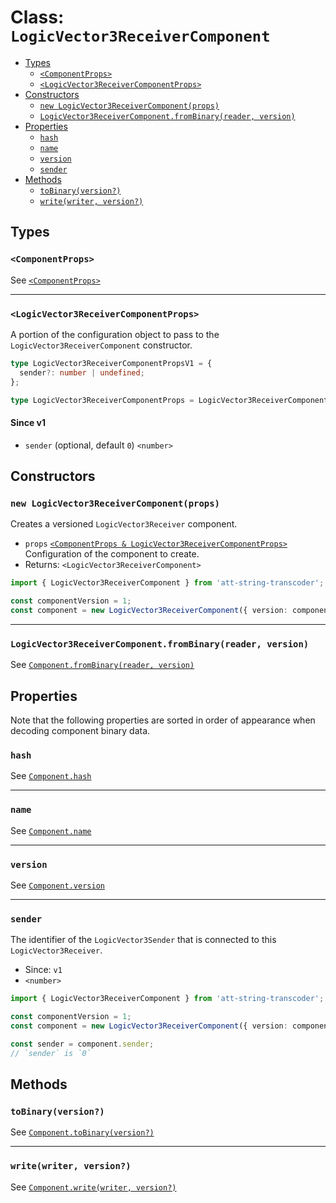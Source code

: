 # Class: `LogicVector3ReceiverComponent`

- [Types](#types)
  - [`<ComponentProps>`](#componentprops)
  - [`<LogicVector3ReceiverComponentProps>`](#logicvector3receivercomponentprops)
- [Constructors](#constructors)
  - [`new LogicVector3ReceiverComponent(props)`](#new-logicvector3receivercomponentprops)
  - [`LogicVector3ReceiverComponent.fromBinary(reader, version)`](#logicvector3receivercomponentfrombinaryreader-version)
- [Properties](#properties)
  - [`hash`](#hash)
  - [`name`](#name)
  - [`version`](#version)
  - [`sender`](#sender)
- [Methods](#methods)
  - [`toBinary(version?)`](#tobinaryversion)
  - [`write(writer, version?)`](#writewriter-version)

## Types

### `<ComponentProps>`

See [`<ComponentProps>`](./Component.md#componentprops)

---

### `<LogicVector3ReceiverComponentProps>`

A portion of the configuration object to pass to the `LogicVector3ReceiverComponent` constructor.

```ts
type LogicVector3ReceiverComponentPropsV1 = {
  sender?: number | undefined;
};

type LogicVector3ReceiverComponentProps = LogicVector3ReceiverComponentPropsV1;
```

#### Since v1

- `sender` (optional, default `0`) `<number>`

## Constructors

### `new LogicVector3ReceiverComponent(props)`

Creates a versioned `LogicVector3Receiver` component.

- `props` [`<ComponentProps & LogicVector3ReceiverComponentProps>`](#types) Configuration of the component to create.
- Returns: `<LogicVector3ReceiverComponent>`

```ts
import { LogicVector3ReceiverComponent } from 'att-string-transcoder';

const componentVersion = 1;
const component = new LogicVector3ReceiverComponent({ version: componentVersion });
```

---

### `LogicVector3ReceiverComponent.fromBinary(reader, version)`

See [`Component.fromBinary(reader, version)`](./Component.md#componentfrombinaryreader-version)

## Properties

Note that the following properties are sorted in order of appearance when decoding component binary data.

### `hash`

See [`Component.hash`](./Component.md#hash)

---

### `name`

See [`Component.name`](./Component.md#name)

---

### `version`

See [`Component.version`](./Component.md#version)

---

### `sender`

The identifier of the `LogicVector3Sender` that is connected to this `LogicVector3Receiver`.

- Since: `v1`
- `<number>`

```ts
import { LogicVector3ReceiverComponent } from 'att-string-transcoder';

const componentVersion = 1;
const component = new LogicVector3ReceiverComponent({ version: componentVersion });

const sender = component.sender;
// `sender` is `0`
```

## Methods

### `toBinary(version?)`

See [`Component.toBinary(version?)`](./Component.md#tobinaryversion)

---

### `write(writer, version?)`

See [`Component.write(writer, version?)`](./Component.md#writewriter-version)
